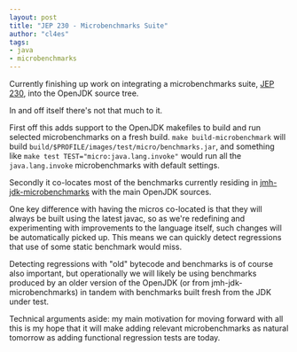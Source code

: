 ```yaml
---
layout: post
title: "JEP 230 - Microbenchmarks Suite"
author: "cl4es"
tags:
- java
- microbenchmarks
---
```


Currently finishing up work on integrating a microbenchmarks suite, [JEP 230](https://openjdk.java.net/jeps/230), into the OpenJDK source tree.

In and off itself there's not that much to it.
 
First off this adds support to the OpenJDK makefiles to build and run selected 
microbenchmarks on a fresh build. `make build-microbenchmark` will build `build/$PROFILE/images/test/micro/benchmarks.jar`, and something like `make test TEST="micro:java.lang.invoke"` would run all the `java.lang.invoke` microbenchmarks with default settings.

Secondly it co-locates most of the benchmarks currently residing in 
[jmh-jdk-microbenchmarks](https://openjdk.java.net/projects/code-tools/jmh-jdk-microbenchmarks/) with
the main OpenJDK sources.

One key difference with having the micros co-located is that they will always be built using the 
latest javac, so as we're redefining and experimenting with improvements to the language itself,
such changes will be automatically picked up. This means we can quickly detect regressions that 
use of some static benchmark would miss. 

Detecting regressions with "old" bytecode and benchmarks is of course also important, but operationally 
we will likely be using benchmarks produced by an older version of the OpenJDK (or from
jmh-jdk-microbenchmarks) in tandem with benchmarks built fresh from the JDK under test. 

Technical arguments aside: my main motivation for moving forward with all this is my hope that it will make adding 
relevant microbenchmarks as natural tomorrow as adding functional regression tests are today.
